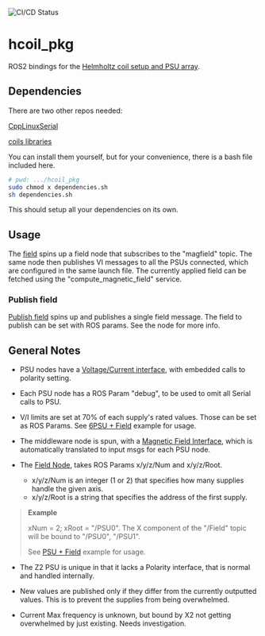 ![CI/CD Status](https://github.com/VFrancescon/hcoil_pkg/actions/workflows/ros2_ci.yaml/badge.svg)

# hcoil_pkg

ROS2 bindings for the [Helmholtz coil setup and PSU array](git@github.com:VFrancescon/coil_libs.git).  

## Dependencies

There are two other repos needed: 

[CppLinuxSerial](https://github.com/gbmhunter/CppLinuxSerial/)

[coils libraries](https://github.com/vfrancescon/coil_libs)

You can install them yourself, but for your convenience, there is a bash file included here.

```bash
# pwd: .../hcoil_pkg
sudo chmod x dependencies.sh
sh dependencies.sh
```

This should setup all your dependencies on its own.

## Usage 

The [field](launch/field_launch.py) spins up a field node that subscribes to the "magfield" topic. 
The same node then publishes VI messages to all the PSUs connected, which are configured in the same launch file. The currently applied field can be fetched using the "compute_magnetic_field" service.

### Publish field

[Publish field](scripts/publish_field.py) spins up and publishes a single field message. The field to publish can be set with ROS params. See the node for more info.

## General Notes

* PSU nodes have a [Voltage/Current interface](https://github.com/VFrancescon/hcoil_interfaces/blob/main/msg/VoltAmp.msg), with embedded calls to polarity setting.

* Each PSU node has a ROS Param "debug", to be used to omit all Serial calls to PSU.

* V/I limits are set at 70% of each supply's rated values. Those can be set as ROS Params.
See [6PSU + Field](launch/field_launch.py) example for usage.

* The middleware node is spun, with a [Magnetic Field Interface](https://github.com/VFrancescon/hcoil_interfaces/blob/main/msg/MagField.msg), which is automatically translated to input msgs for each PSU node.

* The [Field Node](src/field_node.cpp), takes ROS Params x/y/z/Num and x/y/z/Root.
  * x/y/z/Num is an integer (1 or 2) that specifies how many supplies handle the given axis.
  * x/y/z/Root is a string that specifies the address of the first supply.

> **Example**
>
> xNum = 2; xRoot = "/PSU0". The X component of the "/Field" topic will be bound to "/PSU0", "/PSU1".
>
> See [PSU + Field](launch/field_launch.py) example for usage.

* The Z2 PSU is unique in that it lacks a Polarity interface, that is normal and handled internally.

* New values are published only if they differ from the currently outputted values. This is to prevent the supplies from being overwhelmed.

* Current Max frequency is unknown, but bound by X2 not getting overwhelmed by just existing. Needs investigation.